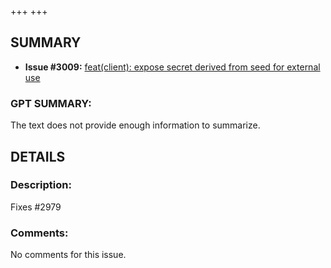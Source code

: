 +++
+++
## SUMMARY
- **Issue #3009:** [feat(client): expose secret derived from seed for external use](https://github.com/fedimint/fedimint/pull/3009)

### GPT SUMMARY:
The text does not provide enough information to summarize.

## DETAILS
### Description:
Fixes #2979

### Comments:
No comments for this issue.

